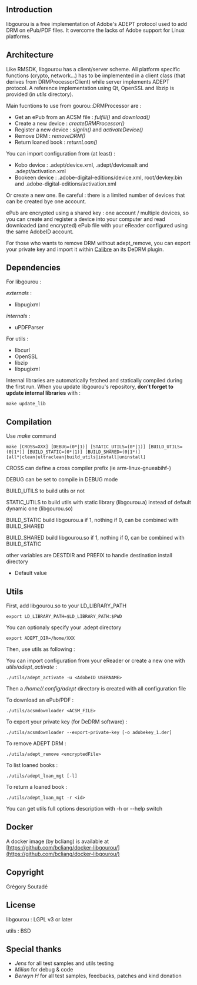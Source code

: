 Introduction
------------

libgourou is a free implementation of Adobe's ADEPT protocol used to add DRM on ePub/PDF files. It overcome the lacks of Adobe support for Linux platforms.


Architecture
------------

Like RMSDK, libgourou has a client/server scheme. All platform specific functions (crypto, network...) has to be implemented in a client class (that derives from DRMProcessorClient) while server implements ADEPT protocol.
A reference implementation using Qt, OpenSSL and libzip is provided (in _utils_ directory).

Main fucntions to use from gourou::DRMProcessor are :

  * Get an ePub from an ACSM file : _fulfill()_ and _download()_
  * Create a new device : _createDRMProcessor()_
  * Register a new device : _signIn()_ and _activateDevice()_
  * Remove DRM : _removeDRM()_
  * Return loaned book : _returnLoan()_

You can import configuration from (at least) :

  * Kobo device    : .adept/device.xml, .adept/devicesalt  and .adept/activation.xml
  * Bookeen device : .adobe-digital-editions/device.xml, root/devkey.bin and .adobe-digital-editions/activation.xml
  
Or create a new one. Be careful : there is a limited number of devices that can be created bye one account.

ePub are encrypted using a shared key : one account / multiple devices, so you can create and register a device into your computer and read downloaded (and encrypted) ePub file with your eReader configured using the same AdobeID account.

For those who wants to remove DRM without adept_remove, you can export your private key and import it within [Calibre](https://calibre-ebook.com/) an its DeDRM plugin.


Dependencies
------------

For libgourou :

_externals_ :

  * libpugixml

_internals_ :

  * uPDFParser

For utils :

  * libcurl
  * OpenSSL
  * libzip
  * libpugixml


Internal libraries are automatically fetched and statically compiled during the first run.
When you update libgourou's repository, **don't forget to update internal libraries** with :

    make update_lib


Compilation
-----------

Use _make_ command

    make [CROSS=XXX] [DEBUG=(0*|1)] [STATIC_UTILS=(0*|1)] [BUILD_UTILS=(0|1*)] [BUILD_STATIC=(0*|1)] [BUILD_SHARED=(0|1*)] [all*|clean|ultraclean|build_utils|install|uninstall]

CROSS can define a cross compiler prefix (ie arm-linux-gnueabihf-)

DEBUG can be set to compile in DEBUG mode

BUILD_UTILS to build utils or not

STATIC_UTILS to build utils with static library (libgourou.a) instead of default dynamic one (libgourou.so)

BUILD_STATIC build libgourou.a if 1, nothing if 0, can be combined with BUILD_SHARED

BUILD_SHARED build libgourou.so if 1, nothing if 0, can be combined with BUILD_STATIC

other variables are DESTDIR and PREFIX to handle destination install directory

* Default value


Utils
-----

First, add libgourou.so to your LD_LIBRARY_PATH

    export LD_LIBRARY_PATH=$LD_LIBRARY_PATH:$PWD

You can optionaly specify your .adept directory

    export ADEPT_DIR=/home/XXX

Then, use utils as following :

You can import configuration from your eReader or create a new one with _utils/adept\_activate_ :

    ./utils/adept_activate -u <AdobeID USERNAME>

Then a _/home/<user>/.config/adept_ directory is created with all configuration file

To download an ePub/PDF :

    ./utils/acsmdownloader <ACSM_FILE>

To export your private key (for DeDRM software) :

    ./utils/acsmdownloader --export-private-key [-o adobekey_1.der]

To remove ADEPT DRM :

    ./utils/adept_remove <encryptedFile>

To list loaned books :

    ./utils/adept_loan_mgt [-l]

To return a loaned book :

    ./utils/adept_loan_mgt -r <id>


You can get utils full options description with -h or --help switch


Docker
------

A docker image (by bcliang) is available at [https://github.com/bcliang/docker-libgourou/](https://github.com/bcliang/docker-libgourou/)


Copyright
---------

Grégory Soutadé


License
-------

libgourou : LGPL v3 or later

utils     : BSD


Special thanks
--------------

  * _Jens_ for all test samples and utils testing
  * _Milian_ for debug & code
  * _Berwyn H_ for all test samples, feedbacks, patches and kind donation
